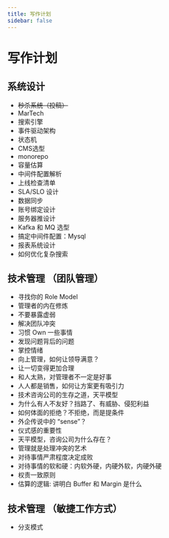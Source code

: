```yaml
---
title: 写作计划
sidebar: false
---
```


# 写作计划

## 系统设计

- ~~秒杀系统（投稿）~~
- MarTech
- 搜索引擎
- 事件驱动架构
- 状态机
- CMS选型
- monorepo
- 容量估算
- 中间件配置解析
- 上线检查清单
- SLA/SLO 设计
- 数据同步
- 账号绑定设计
- 服务器推设计
- Kafka 和 MQ 选型
- 搞定中间件配置：Mysql
- 报表系统设计
- 如何优化复杂搜索

## 技术管理 （团队管理）

- 寻找你的 Role Model
- 管理者的内在修炼
- 不要暴露虚弱
- 解决团队冲突
- 习惯 Own 一些事情
- 发现问题背后的问题
- 掌控情绪
- 向上管理，如何让领导满意？
- 让一切变得更加合理
- 和人太熟，对管理者不一定是好事
- 人人都是销售，如何让方案更有吸引力
- 技术咨询公司的生存之道，天平模型
- 为什么有人不友好？挡路了、有威胁、侵犯利益
- 如何体面的拒绝？不拒绝，而是提条件
- 外企传说中的 “sense”？
- 仪式感的重要性
- 天平模型，咨询公司为什么存在？
- 管理就是处理冲突的艺术
- 对待事情严肃程度决定成败
- 对待事情的软和硬：内软外硬，内硬外软，内硬外硬
- 权责一致原则
- 估算的逻辑: 讲明白 Buffer 和 Margin 是什么

## 技术管理 （敏捷工作方式）

- 分支模式